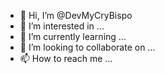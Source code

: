 - 👋 Hi, I’m @DevMyCryBispo
- 👀 I’m interested in ...
- 🌱 I’m currently learning ...
- 💞️ I’m looking to collaborate on ...
- 📫 How to reach me ...

<!---
DevMyCryBispo/DevMyCryBispo is a ✨ special ✨ repository because its `README.md` (this file) appears on your GitHub profile.
You can click the Preview link to take a look at your changes.
--->
